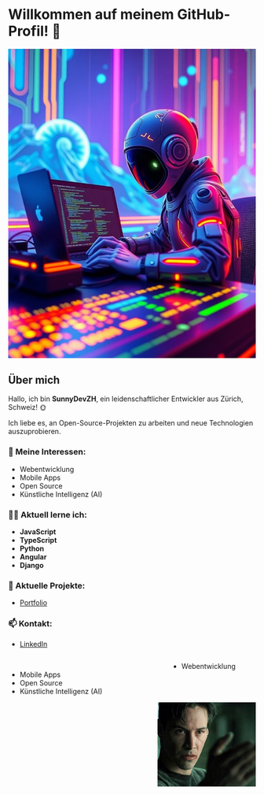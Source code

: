 # Willkommen auf meinem GitHub-Profil! 👋

![Hintergrundbild](https://github.com/SunnyDevZH/SunnyDevZH/blob/main/bild.jpg)

## Über mich
Hallo, ich bin **SunnyDevZH**, ein leidenschaftlicher Entwickler aus Zürich, Schweiz! 🌞

Ich liebe es, an Open-Source-Projekten zu arbeiten und neue Technologien auszuprobieren.

### 🌟 Meine Interessen:
- Webentwicklung
- Mobile Apps
- Open Source
- Künstliche Intelligenz (AI)

### 🧑‍💻 Aktuell lerne ich:
- **JavaScript**
- **TypeScript**
- **Python**
- **Angular**
- **Django**

### 🚀 Aktuelle Projekte:
- [Portfolio](https://yannick-vaterlaus.ch/#/)

### 📫 Kontakt:
- [LinkedIn](https://www.linkedin.com/in/yannick-raffael-vaterlaus-11a3072b0/)

<!-- Text und Bild nebeneinander -->
<div style="overflow: hidden;">
  <p style="float: left; width: 70%;"> 
    <!-- Der Textbereich bleibt auf der linken Seite -->
    <ul>
      <li>Webentwicklung</li>
      <li>Mobile Apps</li>
      <li>Open Source</li>
      <li>Künstliche Intelligenz (AI)</li>
    </ul>
  </p>
  <img src="https://github.com/SunnyDevZH/SunnyDevZH/blob/main/1JKX.gif" alt="Rotierendes Objekt" width="200" style="float: right; margin-left: 20px;">
</div>
